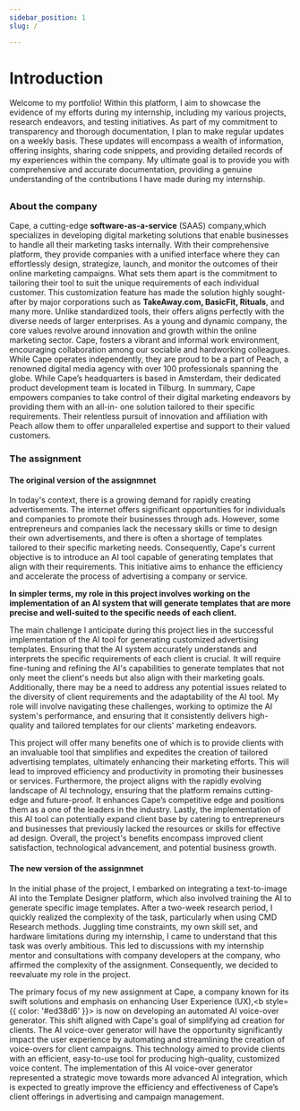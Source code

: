 ```yaml
---
sidebar_position: 1
slug: /

---
```


# Introduction 

Welcome to my portfolio! Within this platform, I aim to showcase the evidence of my efforts during my internship, including my various projects, research endeavors, and testing initiatives. As part of my commitment to transparency and thorough documentation, I plan to make regular updates on a weekly basis. These updates will encompass a wealth of information, offering insights, sharing code snippets, and providing detailed records of my experiences within the company. My ultimate goal is to provide you with comprehensive and accurate documentation, providing a genuine understanding of the contributions I have made during my internship. 

##  


### About the company

Cape, a cutting-edge **software-as-a-service** (SAAS) company,which specializes in developing digital marketing solutions that
enable businesses to handle all their marketing tasks internally. With their comprehensive platform, they provide companies
with a unified interface where they can effortlessly design, strategize, launch, and monitor the outcomes of their online
marketing campaigns. What sets them apart is the commitment to tailoring their tool to suit the unique requirements of each
individual customer. This customization feature has made the solution highly sought-after by major corporations such as
**TakeAway.com, BasicFit, Rituals**, and many more. Unlike standardized tools, their offers aligns perfectly with the diverse
needs of larger enterprises.
As a young and dynamic company, the core values revolve around innovation and growth within the online marketing sector.
Cape, fosters a vibrant and informal work environment, encouraging collaboration among our sociable and hardworking
colleagues. While Cape operates independently, they are proud to be a part of Peach, a renowned digital media agency with
over 100 professionals spanning the globe. While Cape’s headquarters is based in Amsterdam, their dedicated product
development team is located in Tilburg.
In summary, Cape empowers companies to take control of their digital marketing endeavors by providing them with an all-in-
one solution tailored to their specific requirements. Their relentless pursuit of innovation and affiliation with Peach allow them
to offer unparalleled expertise and support to their valued customers.


### The assignment 


 #### The original version of the assignmnet 
 In today's context, there is a growing demand for rapidly creating advertisements. The internet offers significant opportunities for individuals and companies to promote their businesses through ads. However, some entrepreneurs and companies lack the necessary skills or time to design their own advertisements, and there is often a shortage of templates tailored to their specific marketing needs. Consequently, Cape's current objective is to introduce an AI tool capable of generating templates that align with their requirements. This initiative aims to enhance the efficiency and accelerate the process of advertising a company or service.

<p style={{ color: '#ed38d6' }}><b>In simpler terms, my role in this project involves working on the implementation of an AI system that will generate templates that are more precise and well-suited to the specific needs of each client.</b></p>

The main challenge I anticipate during this project lies in the successful implementation of the AI tool for generating customized advertising templates. Ensuring that the AI system accurately understands and interprets the specific requirements of each client is crucial. It will require fine-tuning and refining the AI's capabilities to generate templates that not only meet the client's needs but also align with their marketing goals. Additionally, there may be a need to address any potential issues related to the diversity of client requirements and the adaptability of the AI tool. My role will involve navigating these challenges, working to optimize the AI system's performance, and ensuring that it consistently delivers high-quality and tailored templates for our clients' marketing endeavors.

This project will offer many benefits one of which is to provide clients with an invaluable tool that simplifies and expedites the creation of tailored advertising templates, ultimately enhancing their marketing efforts. This will lead to improved efficiency and productivity in promoting their businesses or services. Furthermore, the project aligns with the rapidly evolving landscape of AI technology, ensuring that the platform remains cutting-edge and future-proof. It enhances Cape’s competitive edge and positions them as a one of the leaders in the industry. Lastly, the implementation of this AI tool can potentially expand client base by catering to entrepreneurs and businesses that previously lacked the resources or skills for effective ad design. Overall, the project's benefits encompass improved client satisfaction, technological advancement, and potential business growth.

#### The new version of the assignmnet 

In the initial phase of the project, I embarked on integrating a text-to-image AI into the Template Designer platform, which also involved training the AI to generate specific image templates. After a two-week research period, I quickly realized the complexity of the task, particularly when using CMD Research methods. Juggling time constraints, my own skill set, and hardware limitations during my internship, I came to understand that this task was overly ambitious. This led to discussions with my internship mentor and consultations with company developers at the company, who affirmed the complexity of the assignment. Consequently, we decided to reevaluate my role in the project.

The primary focus of my new assignment at Cape, a company known for its swift solutions and emphasis on enhancing User Experience (UX),<b style={{ color: '#ed38d6' }}>
is now on developing an automated AI voice-over generator.</b> This shift aligned with Cape's goal of simplifying ad creation for clients. The AI voice-over generator will have the opportunity significantly impact the user experience by automating and streamlining the creation of voice-overs for client campaigns. This technology aimed to provide clients with an efficient, easy-to-use tool for producing high-quality, customized voice content. The implementation of this AI voice-over generator represented a strategic move towards more advanced AI integration, which is expected to greatly improve the efficiency and effectiveness of Cape’s client offerings in advertising and campaign management.



